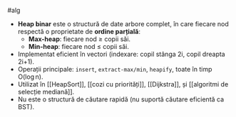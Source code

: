 #alg 
- **Heap binar** este o structură de date arbore complet, în care fiecare nod respectă o proprietate de **ordine parțială**:
  - **Max-heap**: fiecare nod ≥ copii săi.
  - **Min-heap**: fiecare nod ≤ copii săi.
- Implementat eficient în vectori (indexare: copil stânga 2i, copil dreapta 2i+1).
- Operații principale: `insert`, `extract-max/min`, `heapify`, toate în timp O(log n).
- Utilizat în [[HeapSort]], [[cozi cu priorități]], [[Dijkstra]], și [[algoritmi de selecție mediană]].
- Nu este o structură de căutare rapidă (nu suportă căutare eficientă ca BST).

